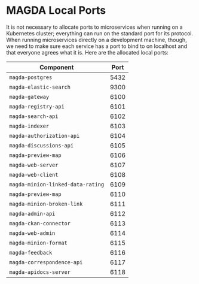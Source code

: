 # MAGDA Local Ports

It is not necessary to allocate ports to microservices when running on a Kubernetes cluster; everything can run on the standard port for its protocol. When running microservices directly on a development machine, though, we need to make sure each service has a port to bind to on localhost and that everyone agrees what it is. Here are the allocated local ports:

| Component                         | Port |
| --------------------------------- | ---- |
| `magda-postgres`                  | 5432 |
| `magda-elastic-search`            | 9300 |
| `magda-gateway`                   | 6100 |
| `magda-registry-api`              | 6101 |
| `magda-search-api`                | 6102 |
| `magda-indexer`                   | 6103 |
| `magda-authorization-api`         | 6104 |
| `magda-discussions-api`           | 6105 |
| `magda-preview-map`               | 6106 |
| `magda-web-server`                | 6107 |
| `magda-web-client`                | 6108 |
| `magda-minion-linked-data-rating` | 6109 |
| `magda-preview-map`               | 6110 |
| `magda-minion-broken-link`        | 6111 |
| `magda-admin-api`                 | 6112 |
| `magda-ckan-connector`            | 6113 |
| `magda-web-admin`                 | 6114 |
| `magda-minion-format`             | 6115 |
| `magda-feedback`                  | 6116 |
| `magda-correspondence-api`        | 6117 |
| `magda-apidocs-server`            | 6118 |
